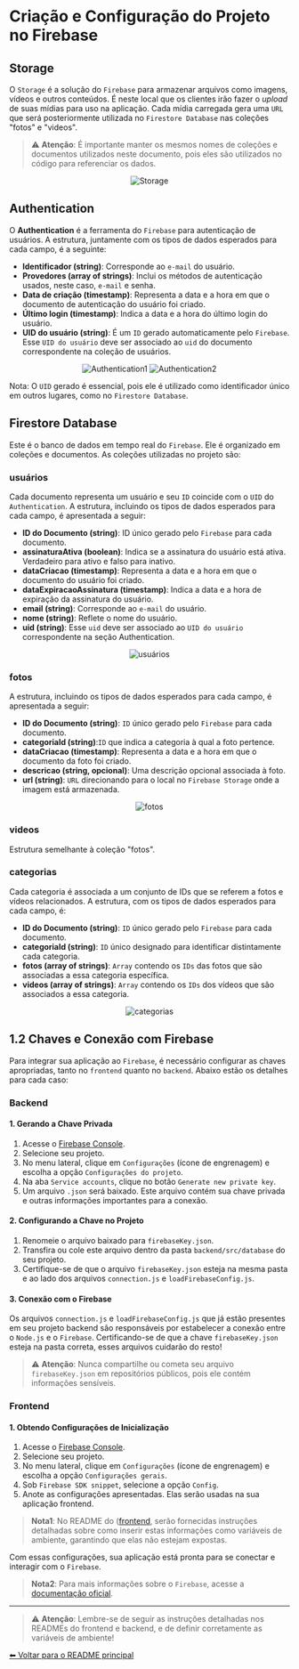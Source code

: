 # Criação e Configuração do Projeto no Firebase

## Storage

O `Storage` é a solução do `Firebase` para armazenar arquivos como imagens, vídeos e outros conteúdos. É neste local que os clientes irão fazer o *upload* de suas mídias para uso na aplicação. Cada mídia carregada gera uma `URL` que será posteriormente utilizada no `Firestore Database` nas coleções "fotos" e "videos".

> ⚠️ **Atenção**: É importante manter os mesmos nomes de coleções e documentos utilizados neste documento, pois eles são utilizados no código para referenciar os dados.

<div align="center">

![Storage](https://github.com/imsamuelcovalero/Project-Private-Media/assets/98184355/08ffea3b-5059-4261-9f78-7024f1c06720)

</div>

## Authentication

O **Authentication** é a ferramenta do `Firebase` para autenticação de usuários. A estrutura, juntamente com os tipos de dados esperados para cada campo, é a seguinte:

- **Identificador (string)**: Corresponde ao `e-mail` do usuário.
- **Provedores (array of strings)**: Inclui os métodos de autenticação usados, neste caso, `e-mail` e senha.
- **Data de criação (timestamp)**: Representa a data e a hora em que o documento de autenticação do usuário foi criado.
- **Último login (timestamp)**: Indica a data e a hora do último login do usuário.
- **UID do usuário (string)**: É um `ID` gerado automaticamente pelo `Firebase`. Esse `UID do usuário` deve ser associado ao `uid` do documento correspondente na coleção de usuários.

<div align="center">

![Authentication1](https://github.com/imsamuelcovalero/Project-Private-Media/assets/98184355/d719f1cc-78e0-4955-a18d-02eb1d50b54b)
![Authentication2](https://github.com/imsamuelcovalero/Project-Private-Media/assets/98184355/c5335f28-2969-4e33-a98a-75512fea729f)

</div>

Nota: O `UID` gerado é essencial, pois ele é utilizado como identificador único em outros lugares, como no `Firestore Database`.

## Firestore Database

Este é o banco de dados em tempo real do `Firebase`. Ele é organizado em coleções e documentos. As coleções utilizadas no projeto são:

### usuários

Cada documento representa um usuário e seu `ID` coincide com o `UID` do `Authentication`. A estrutura, incluindo os tipos de dados esperados para cada campo, é apresentada a seguir:

- **ID do Documento (string)**: ID único gerado pelo `Firebase` para cada documento.
- **assinaturaAtiva (boolean)**: Indica se a assinatura do usuário está ativa. Verdadeiro para ativo e falso para inativo.
- **dataCriacao (timestamp)**: Representa a data e a hora em que o documento do usuário foi criado.
- **dataExpiracaoAssinatura (timestamp)**: Indica a data e a hora de expiração da assinatura do usuário.
- **email (string)**: Corresponde ao `e-mail` do usuário.
- **nome (string)**: Reflete o nome do usuário.
- **uid (string)**: Esse `uid` deve ser associado ao `UID do usuário` correspondente na seção Authentication.

<div align="center">

![usuários](https://github.com/imsamuelcovalero/Project-Private-Media/assets/98184355/026455a9-9a20-47a6-a247-6f2cca8bb2c3)

</div>

### fotos

A estrutura, incluindo os tipos de dados esperados para cada campo, é apresentada a seguir:

- **ID do Documento (string)**: `ID` único gerado pelo `Firebase` para cada documento.
- **categoriaId (string)**:`ID` que indica a categoria à qual a foto pertence.
- **dataCriacao (timestamp)**: Representa a data e a hora em que o documento da foto foi criado.
- **descricao (string, opcional)**: Uma descrição opcional associada à foto.
- **url (string)**: `URL` direcionando para o local no `Firebase Storage` onde a imagem está armazenada.

<div align="center">

![fotos](https://github.com/imsamuelcovalero/Project-Private-Media/assets/98184355/ede7cfc7-afe0-458d-bc35-5b686d21e771)

</div>

### videos

Estrutura semelhante à coleção "fotos".

### categorias

Cada categoria é associada a um conjunto de IDs que se referem a fotos e vídeos relacionados. A estrutura, com os tipos de dados esperados para cada campo, é:

- **ID do Documento (string)**: `ID` único gerado pelo `Firebase` para cada documento.
- **categoriaId (string)**: `ID` único designado para identificar distintamente cada categoria.
- **fotos (array of strings)**: `Array` contendo os `IDs` das fotos que são associadas a essa categoria específica.
- **videos (array of strings)**: `Array` contendo os `IDs` dos vídeos que são associados a essa categoria.

<div align="center">

![categorias](https://github.com/imsamuelcovalero/Project-Private-Media/assets/98184355/67899e81-001e-43ad-a9b3-99de58c5de26)

</div>

## 1.2 Chaves e Conexão com Firebase

Para integrar sua aplicação ao `Firebase`, é necessário configurar as chaves apropriadas, tanto no `frontend` quanto no `backend`. Abaixo estão os detalhes para cada caso:

### Backend

#### 1. Gerando a Chave Privada

1. Acesse o [Firebase Console](https://console.firebase.google.com/).
2. Selecione seu projeto.
3. No menu lateral, clique em `Configurações` (ícone de engrenagem) e escolha a opção `Configurações do projeto`.
4. Na aba `Service accounts`, clique no botão `Generate new private key`.
5. Um arquivo `.json` será baixado. Este arquivo contém sua chave privada e outras informações importantes para a conexão.

#### 2. Configurando a Chave no Projeto

1. Renomeie o arquivo baixado para `firebaseKey.json`.
2. Transfira ou cole este arquivo dentro da pasta `backend/src/database` do seu projeto.
3. Certifique-se de que o arquivo `firebaseKey.json` esteja na mesma pasta e ao lado dos arquivos `connection.js` e `loadFirebaseConfig.js`.

#### 3. Conexão com o Firebase

Os arquivos `connection.js` e `loadFirebaseConfig.js` que já estão presentes em seu projeto backend são responsáveis por estabelecer a conexão entre o `Node.js` e o `Firebase`. Certificando-se de que a chave `firebaseKey.json` esteja na pasta correta, esses arquivos cuidarão do resto!

> ⚠️ **Atenção**: Nunca compartilhe ou cometa seu arquivo `firebaseKey.json` em repositórios públicos, pois ele contém informações sensíveis.

### Frontend

#### 1. Obtendo Configurações de Inicialização

1. Acesse o [Firebase Console](https://console.firebase.google.com/).
2. Selecione seu projeto.
3. No menu lateral, clique em `Configurações` (ícone de engrenagem) e escolha a opção `Configurações gerais`.
4. Sob `Firebase SDK snippet`, selecione a opção `Config`.
5. Anote as configurações apresentadas. Elas serão usadas na sua aplicação frontend.

> **Nota1**: No README do ([frontend](frontend/README.md), serão fornecidas instruções detalhadas sobre como inserir estas informações como variáveis de ambiente, garantindo que elas não estejam expostas.

Com essas configurações, sua aplicação está pronta para se conectar e interagir com o `Firebase`.

> **Nota2**: Para mais informações sobre o `Firebase`, acesse a [documentação oficial](https://firebase.google.com/docs).
---
> ⚠️ **Atenção**: Lembre-se de seguir as instruções detalhadas nos READMEs do frontend e backend, e de definir corretamente as variáveis de ambiente!

[⬅ Voltar para o README principal](./README.md)
